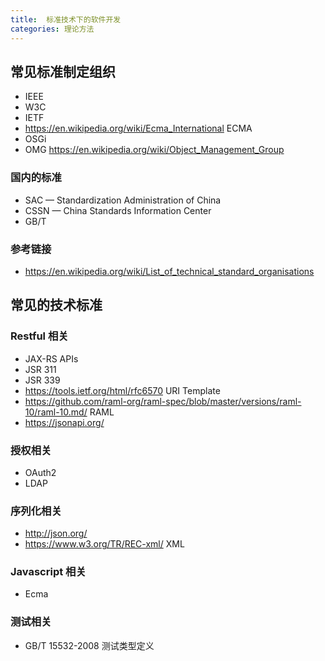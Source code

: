 ```yaml
---
title:  标准技术下的软件开发
categories: 理论方法
---
```



## 常见标准制定组织

- IEEE 
- W3C
- IETF
- https://en.wikipedia.org/wiki/Ecma_International ECMA
- OSGi
- OMG https://en.wikipedia.org/wiki/Object_Management_Group


### 国内的标准

- SAC — Standardization Administration of China
- CSSN — China Standards Information Center
- GB/T
  
### 参考链接

- https://en.wikipedia.org/wiki/List_of_technical_standard_organisations


## 常见的技术标准

### Restful 相关

- JAX-RS APIs
- JSR 311 
- JSR 339
- https://tools.ietf.org/html/rfc6570 URI Template
- https://github.com/raml-org/raml-spec/blob/master/versions/raml-10/raml-10.md/ RAML
- https://jsonapi.org/ 


### 授权相关

- OAuth2
- LDAP
  

### 序列化相关

- http://json.org/ 
- https://www.w3.org/TR/REC-xml/ XML 

### Javascript 相关

- Ecma

### 测试相关

- GB/T 15532-2008 测试类型定义
